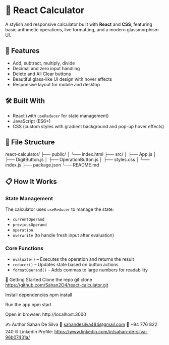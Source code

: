 # 🔢 React Calculator

A stylish and responsive calculator built with **React** and **CSS**, featuring basic arithmetic operations, live formatting, and a modern glassmorphism UI.

## 🚀 Features

- Add, subtract, multiply, divide
- Decimal and zero input handling
- Delete and All Clear buttons
- Beautiful glass-like UI design with hover effects
- Responsive layout for mobile and desktop

## 🛠️ Built With

- React (with `useReducer` for state management)
- JavaScript (ES6+)
- CSS (custom styles with gradient background and pop-up hover effects)

## 📂 File Structure

react-calculator/
├── public/
│ └── index.html
├── src/
│ ├── App.js
│ ├── DigitButton.js
│ ├── OperationButton.js
│ ├── styles.css
│ └── index.js
├── package.json
└── README.md


## 📋 How It Works

### State Management

The calculator uses `useReducer` to manage the state:
- `currentOperand`
- `previousOperand`
- `operation`
- `overwrite` (to handle fresh input after evaluation)

### Core Functions

- `evaluate()` – Executes the operation and returns the result
- `reducer()` – Updates state based on button actions
- `formatOperand()` – Adds commas to large numbers for readability



🧪 Getting Started
Clone the repo
git clone https://github.com/Sahan2O4/react-calculator.git

Install dependencies
npm install

Run the app
npm start

Open in browser: http://localhost:3000

✍️ Author
Sahan De Silva
📧 sahandesilva484@gmail.com
📱 +94 776 822 240
🌐 LinkedIn Profile: https://www.linkedin.com/in/sahan-de-silva-96b07431a/

